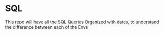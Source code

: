 # SQL
This repo will have all the SQL Queries Organized with dates, to understand the difference between each of the Envs
